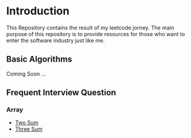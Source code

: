 # Introduction

This Repository contains the result of my leetcode jorney. The main purpose of this repository is to provide resources for those who want to enter the software industry just like me.


## Basic Algorithms

Coming Soon ...


## Frequent Interview Question

### Array

- [Two Sum](./solutions/1.TwoSum/README.md)
- [Three Sum](./solutions/15.3Sums/README.md)